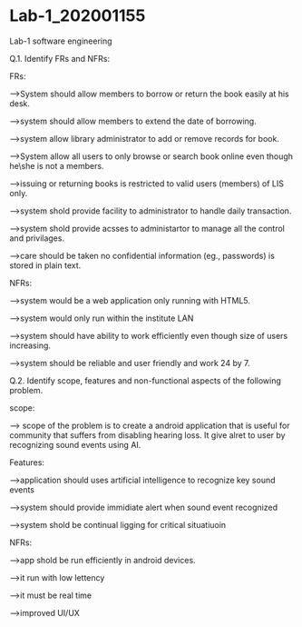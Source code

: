 # Lab-1_202001155

Lab-1 software engineering

Q.1. Identify FRs and NFRs:

FRs:

-->System should allow members to borrow or return the book easily at his desk.

-->system should allow members to extend the date of borrowing.

-->system allow library administrator to add or remove records for book.

-->System allow all users to only browse or search book online even though he\she is not a members.

-->issuing or returning books is restricted to valid users (members) of LIS only.

-->system shold provide facility to administrator to handle daily transaction.

-->system shold provide acsses to administartor to manage all the control and privilages.

-->care should be taken no confidential information (eg., passwords) is stored in plain text.


NFRs:

-->system would be a web application only running with HTML5.

-->system would only run within the institute LAN

-->system should have ability to work efficiently even though size of users increasing.

-->system should be reliable and user friendly and work 24 by 7.



Q.2. Identify scope, features and non-functional aspects of the following problem.

scope:

--> scope of the problem is to create a android application that is useful for community that suffers from disabling hearing loss. It give alret to user by recognizing sound events using AI.

Features:

-->application should uses artificial intelligence to recognize key sound events

-->system should provide immidiate alert when sound event recognized

-->system shold be continual ligging for critical situatiuoin


NFRs:

-->app shold be run efficiently in android devices.

-->it run with low lettency

-->it must be real time

-->improved UI/UX 
